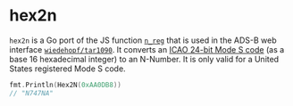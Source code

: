 # hex2n

```hex2n``` is a Go port of the JS function [```n_reg```](https://github.com/wiedehopf/tar1090/blob/master/html/registrations.js#L202) that is used in the ADS-B web interface [```wiedehopf/tar1090```](https://github.com/wiedehopf/tar1090). It converts an [ICAO 24-bit Mode S code](https://en.wikipedia.org/wiki/Aviation_transponder_interrogation_modes#ICAO_24-bit_address) (as a base 16 hexadecimal integer) to an N-Number. It is only valid for a United States registered Mode S code.

```go
fmt.Println(Hex2N(0xAA0DB8))
// "N747NA"
```
